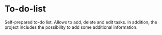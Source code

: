 # To-do-list
Self-prepared to-do list. Allows to add, delete and edit tasks. In addition, the project includes the possibility to add some additional information.

